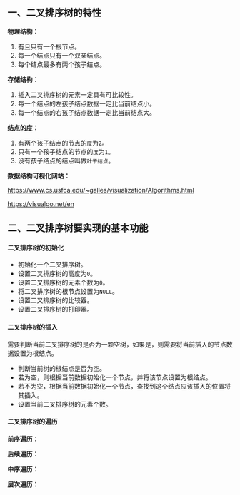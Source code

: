 ## 一、二叉排序树的特性

**物理结构：**

1. 有且只有一个根节点。
2. 每一个结点只有一个双亲结点。
3. 每个结点最多有两个孩子结点。

**存储结构：**

1. 插入二叉排序树的元素一定具有可比较性。
2. 每一个结点的左孩子结点数据一定比当前结点小。
3. 每一个结点的右孩子结点数据一定比当前结点大。

**结点的度：**

1. 有两个孩子结点的节点的`度`为`2`。
2. 只有一个孩子结点的节点的`度`为`1`。
3. 没有孩子结点的结点叫做`叶子结点`。

**数据结构可视化网站：**

https://www.cs.usfca.edu/~galles/visualization/Algorithms.html

https://visualgo.net/en

## 二、二叉排序树要实现的基本功能

#### 二叉排序树的初始化

- 初始化一个二叉排序树。
- 设置二叉排序树的高度为`0`。
- 设置二叉排序树的元素个数为`0`。
- 将二叉排序树的根节点设置为`NULL`。
- 设置二叉排序树的比较器。
- 设置二叉排序树的打印器。

#### 二叉排序树的插入

需要判断当前二叉排序树的是否为一颗空树，如果是，则需要将当前插入的节点数据设置为根结点。

- 判断当前树的根结点是否为空。
- 若为空，则根据当前数据初始化一个节点，并将该节点设置为根结点。
- 若不为空，根据当前数据初始化一个节点，查找到这个结点应该插入的位置将其插入。
- 设置当前二叉排序树的元素个数。

#### 二叉排序树的遍历

**前序遍历：**



**后续遍历：**



**中序遍历：**



**层次遍历：**